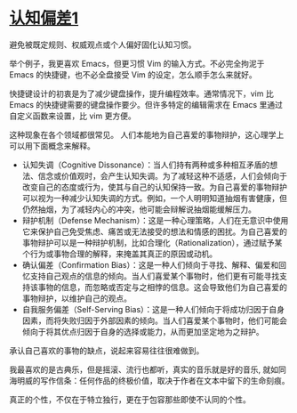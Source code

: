 # [认知偏差1](https://github.com/VandeeFeng/gitmemo/issues/37)

避免被既定规则、权威观点或个人偏好固化认知习惯。

举个例子，我更喜欢 Emacs，但更习惯 Vim 的输入方式。不必完全拘泥于 Emacs 的快捷键，也不必全盘接受 Vim 的设定，怎么顺手怎么来就好。

快捷键设计的初衷是为了减少键盘操作，提升编程效率。通常情况下，vim 比 Emacs 的快捷键需要的键盘操作要少。但许多特定的编辑需求在 Emacs 里通过自定义函数来设置，比 vim 更方便。

这种现象在各个领域都很常见。 人们本能地为自己喜爱的事物辩护，这心理学上可以用下面概念来解释。

- 认知失调（Cognitive Dissonance）：当人们持有两种或多种相互矛盾的想法、信念或价值观时，会产生认知失调。为了减轻这种不适感，人们会倾向于改变自己的态度或行为，使其与自己的认知保持一致。为自己喜爱的事物辩护可以视为一种减少认知失调的方式。例如，一个人明明知道抽烟有害健康，但仍然抽烟，为了减轻内心的冲突，他可能会辩解说抽烟能缓解压力。
- 辩护机制（Defense Mechanism）：这是一种心理策略，人们在无意识中使用它来保护自己免受焦虑、痛苦或无法接受的想法和情感的困扰。为自己喜爱的事物辩护可以是一种辩护机制，比如合理化（Rationalization），通过赋予某个行为或事物合理的解释，来掩盖其真正的原因或动机。
- 确认偏差（Confirmation Bias）：这是一种人们倾向于寻找、解释、偏爱和回忆支持自己观点的信息的倾向。当人们喜爱某个事物时，他们更有可能寻找支持该事物的信息，而忽略或否定与之相悖的信息。这会导致他们为自己喜爱的事物辩护，以维护自己的观点。
- 自我服务偏差（Self-Serving Bias）：这是一种人们倾向于将成功归因于自身因素，而将失败归因于外部因素的倾向。当人们喜爱某个事物时，他们可能会倾向于将其优点归因于自身的选择或能力，从而更加坚定地为之辩护。

承认自己喜欢的事物的缺点，说起来容易往往很难做到。

我最喜欢的是古典乐，但是摇滚、流行也都听，真实的音乐就是好的音乐, 就如同海明威的写作信条：任何作品的终极价值，取决于作者在文本中留下的生命刻痕。

真正的个性，不仅在于特立独行，更在于包容那些即使不认同的个性。